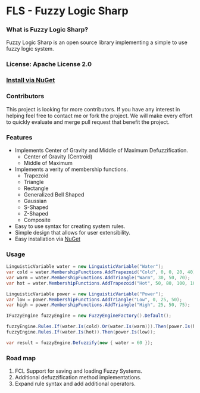 # FLS - Fuzzy Logic Sharp


### What is Fuzzy Logic Sharp?
Fuzzy Logic Sharp is an open source library implementing a simple to use fuzzy logic system. 

### License: Apache License 2.0  

### [Install via NuGet](https://www.nuget.org/packages/FLS/)

### Contributors

This project is looking for more contributors. If you have any interest in helping feel free to contact me or fork the project. We will make every effort to quickly evaluate and merge pull request that benefit the project.

### Features
+ Implements Center of Gravity and Middle of Maximum Defuzzification.
    + Center of Gravity (Centroid)
    + Middle of Maximum
+ Implements a verity of membership functions.
    + Trapezoid
    + Triangle
    + Rectangle
    + Generalized Bell Shaped
    + Gaussian
    + S-Shaped
    + Z-Shaped
    + Composite
+ Easy to use syntax for creating system rules.
+ Simple design that allows for user extensibility.
+ Easy installation via [NuGet](https://www.nuget.org/packages/FLS/)

### Usage
```csharp
LinguisticVariable water = new LinguisticVariable("Water");
var cold = water.MembershipFunctions.AddTrapezoid("Cold", 0, 0, 20, 40);
var warm = water.MembershipFunctions.AddTriangle("Warm", 30, 50, 70);
var hot = water.MembershipFunctions.AddTrapezoid("Hot", 50, 80, 100, 100);

LinguisticVariable power = new LinguisticVariable("Power");
var low = power.MembershipFunctions.AddTriangle("Low", 0, 25, 50);
var high = power.MembershipFunctions.AddTriangle("High", 25, 50, 75);

IFuzzyEngine fuzzyEngine = new FuzzyEngineFactory().Default();

fuzzyEngine.Rules.If(water.Is(cold).Or(water.Is(warm))).Then(power.Is(high));
fuzzyEngine.Rules.If(water.Is(hot)).Then(power.Is(low));

var result = fuzzyEngine.Defuzzify(new { water = 60 });
```

### Road map
1. FCL Support for saving and loading Fuzzy Systems.
2. Additional defuzzification method implementations.
3. Expand rule syntax and add additional operators.



